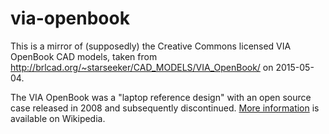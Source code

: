 # via-openbook

This is a mirror of (supposedly) the Creative Commons licensed VIA OpenBook CAD models, taken from http://brlcad.org/~starseeker/CAD_MODELS/VIA_OpenBook/ on 2015-05-04.

The VIA OpenBook was a "laptop reference design" with an open source case released in 2008 and subsequently discontinued. [More information](//en.wikipedia.org/wiki/VIA_OpenBook) is available on Wikipedia.
